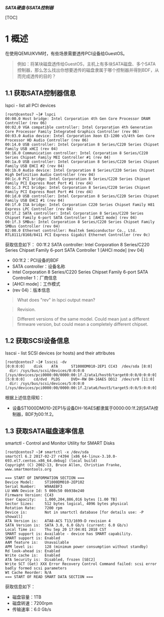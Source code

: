 ***SATA硬盘与SATA控制器***

[TOC]

# 1 概述

在使用QEMU/KVM时，有些场景需要透传PCI设备给GuestOS。

> 例如：将某块磁盘透传给GuestOS，主机上有多块SATA磁盘、多个SATA控制器，那么怎么找出你想要透传的磁盘隶属于哪个控制器并得到BDF，从而完成透传的目的？


## 1.1 获取SATA控制器信息
lspci - list all PCI devices
```
[root@centos7 ~]# lspci
00:00.0 Host bridge: Intel Corporation 4th Gen Core Processor DRAM Controller (rev 06)
00:02.0 VGA compatible controller: Intel Corporation 4th Generation Core Processor Family Integrated Graphics Controller (rev 06)
00:03.0 Audio device: Intel Corporation Xeon E3-1200 v3/4th Gen Core Processor HD Audio Controller (rev 06)
00:14.0 USB controller: Intel Corporation 8 Series/C220 Series Chipset Family USB xHCI (rev 04)
00:16.0 Communication controller: Intel Corporation 8 Series/C220 Series Chipset Family MEI Controller #1 (rev 04)
00:1a.0 USB controller: Intel Corporation 8 Series/C220 Series Chipset Family USB EHCI #2 (rev 04)
00:1b.0 Audio device: Intel Corporation 8 Series/C220 Series Chipset High Definition Audio Controller (rev 04)
00:1c.0 PCI bridge: Intel Corporation 8 Series/C220 Series Chipset Family PCI Express Root Port #1 (rev d4)
00:1c.3 PCI bridge: Intel Corporation 8 Series/C220 Series Chipset Family PCI Express Root Port #4 (rev d4)
00:1d.0 USB controller: Intel Corporation 8 Series/C220 Series Chipset Family USB EHCI #1 (rev 04)
00:1f.0 ISA bridge: Intel Corporation C220 Series Chipset Family H81 Express LPC Controller (rev 04)
00:1f.2 SATA controller: Intel Corporation 8 Series/C220 Series Chipset Family 6-port SATA Controller 1 [AHCI mode] (rev 04)
00:1f.3 SMBus: Intel Corporation 8 Series/C220 Series Chipset Family SMBus Controller (rev 04)
02:00.0 Ethernet controller: Realtek Semiconductor Co., Ltd. RTL8111/8168/8411 PCI Express Gigabit Ethernet Controller (rev 0c)

```
获取信息如下：
00:1f.2 SATA controller: Intel Corporation 8 Series/C220 Series Chipset Family 6-port SATA Controller 1 [AHCI mode] (rev 04)

- 00:1f.2：PCI设备的BDF
- SATA controller：设备名称
- Intel Corporation 8 Series/C220 Series Chipset Family 6-port SATA Controller 1：厂商信息
- [AHCI mode]：工作模式
- (rev 04)：版本信息

> What does "rev" in lspci output mean?

> Revision.

> Different versions of the same model. 
> Could mean just a different firmware version, but could mean a completely different chipset.

## 1.2 获取SCSI设备信息
lsscsi - list SCSI devices (or hosts) and their attributes
```
[root@centos7 ~]# lsscsi -dv
[0:0:0:0]    disk    ATA      ST1000DM010-2EP1 CC43  /dev/sda [8:0]
  dir: /sys/bus/scsi/devices/0:0:0:0  [/sys/devices/pci0000:00/0000:00:1f.2/ata1/host0/target0:0:0/0:0:0:0]
[5:0:0:0]    cd/dvd  PLDS     DVD+-RW DH-16AES DD12  /dev/sr0 [11:0]
  dir: /sys/bus/scsi/devices/5:0:0:0  [/sys/devices/pci0000:00/0000:00:1f.2/ata6/host5/target5:0:0/5:0:0:0]
```

根据上述信息得知：
- 设备ST1000DM010-2EP1与设备DH-16AES都隶属于0000:00:1f.2的SATA控制器，BDF为00:1f.2。

## 1.3 获取SATA磁盘速率信息
smartctl - Control and Monitor Utility for SMART Disks
```
[root@centos7 ~]# smartctl -x /dev/sda
smartctl 6.2 2017-02-27 r4394 [x86_64-linux-3.10.0-693.el7.centos.x86_64.debug] (local build)
Copyright (C) 2002-13, Bruce Allen, Christian Franke, www.smartmontools.org

=== START OF INFORMATION SECTION ===
Device Model:     ST1000DM010-2EP102
Serial Number:    W9AAEBF3
LU WWN Device Id: 5 000c50 0b938e240
Firmware Version: CC43
User Capacity:    1,000,204,886,016 bytes [1.00 TB]
Sector Sizes:     512 bytes logical, 4096 bytes physical
Rotation Rate:    7200 rpm
Device is:        Not in smartctl database [for details use: -P showall]
ATA Version is:   ATA8-ACS T13/1699-D revision 4
SATA Version is:  SATA 3.0, 6.0 Gb/s (current: 6.0 Gb/s)
Local Time is:    Thu Sep 20 17:04:01 2018 CST
SMART support is: Available - device has SMART capability.
SMART support is: Enabled
AAM feature is:   Unavailable
APM level is:     128 (minimum power consumption without standby)
Rd look-ahead is: Enabled
Write cache is:   Enabled
ATA Security is:  Disabled, frozen [SEC2]
Write SCT (Get) XXX Error Recovery Control Command failed: scsi error badly formed scsi parameters
Wt Cache Reorder: N/A
=== START OF READ SMART DATA SECTION ===
```
获取信息如下：
- 磁盘容量：1TB
- 磁盘转速：7200rpm
- 传输速率：6.0 Gb/s




